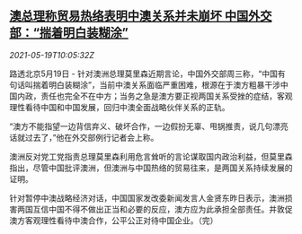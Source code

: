 <!--1621420264000-->
[澳总理称贸易热络表明中澳关系并未崩坏 中国外交部：“揣着明白装糊涂”](https://cn.reuters.com/article/au-morrison-china-dip-mofa-0519-idCNKCS2D0123)
------

<div><i>2021-05-19T10:05:32Z</i></div><p>路透北京5月19日 - 针对澳洲总理莫里森近期言论，中国外交部周三称，“中国有句话叫揣着明白装糊涂”，当前中澳关系面临严重困难，根源在于澳方粗暴干涉中国内政，责任也完全不在中方；当务之急是澳方要正视两国关系受挫的症结，客观理性看待中国和中国发展，回归中澳全面战略伙伴关系的正轨。</p><p>“澳方不能指望一边背信弃义、破坏合作，一边假扮无辜、甩锅推责，说几句漂亮话就过去了，”他在外交部例行记者会上称。</p><p>澳洲反对党工党指责总理莫里森利用危言耸听的言论谋取国内政治利益，但莫里森指出，尽管中国批评澳洲，但澳洲与中国热络的贸易往来，是两国关系持续发展的证明。</p><p>针对暂停中澳战略经济对话，中国国家发改委新闻发言人金贤东昨日表示，澳洲损害两国互信中国不得不做出正当和必要的反应，澳方应为此承担全部责任。并敦促澳方客观理性看待中澳合作，公平公正对待中国企业。（完）</p>
